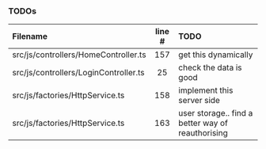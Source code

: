 ### TODOs
| Filename | line # | TODO
|:------|:------:|:------
| src/js/controllers/HomeController.ts | 157 | get this dynamically
| src/js/controllers/LoginController.ts | 25 | check the data is good
| src/js/factories/HttpService.ts | 158 | implement this server side
| src/js/factories/HttpService.ts | 163 | user storage.. find a better way of reauthorising